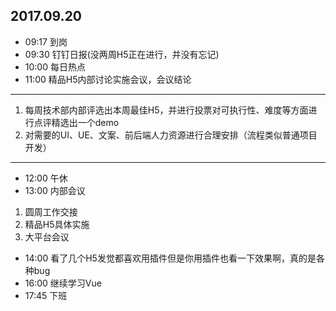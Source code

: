 ## 2017.09.20
* 09:17 到岗
* 09:30 钉钉日报(没两周H5正在进行，并没有忘记)
* 10:00 每日热点
* 11:00 精品H5内部讨论实施会议，会议结论
-------------
 1.  每周技术部内部评选出本周最佳H5，并进行投票对可执行性、难度等方面进行点评精选出一个demo
 2.  对需要的UI、UE、文案、前后端人力资源进行合理安排（流程类似普通项目开发）
-------------
* 12:00 午休
* 13:00 内部会议
 1.  圆周工作交接
 2.  精品H5具体实施
 3.  大平台会议
* 14:00 看了几个H5发觉都喜欢用插件但是你用插件也看一下效果啊，真的是各种bug
* 16:00 继续学习Vue
* 17:45 下班
